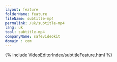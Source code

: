 ```yaml
---
layout: feature
folderName: feature
fileName: subtitle-mp4
permalink: /uk/subtitle-mp4
lang: uk
tool: subtitle-mp4
companyName: safevideokit
domain : com
---
```


{% include VideoEditorIndex/subtitleFeature.html %}

   